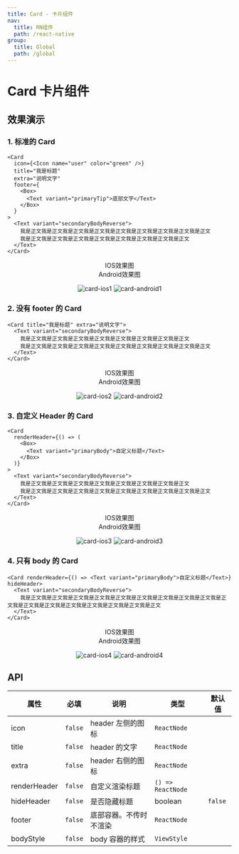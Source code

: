 ```yaml
---
title: Card - 卡片组件
nav:
  title: RN组件
  path: /react-native
group:
  title: Global
  path: /global
---
```


# Card 卡片组件

## 效果演示

### 1. 标准的 Card

```tsx | pure
<Card
  icon={<Icon name="user" color="green" />}
  title="我是标题"
  extra="说明文字"
  footer={
    <Box>
      <Text variant="primaryTip">底部文字</Text>
    </Box>
  }
>
  <Text variant="secondaryBodyReverse">
    我是正文我是正文我是正文我是正文我是正文我是正文我是正文我是正文我是正文
    我是正文我是正文我是正文我是正文我是正文我是正文我是正文我是正文
  </Text>
</Card>
```

<center>
  <div style={{ display: 'flex', width: 750 }}>
    <div style={{ width: 375 }}>IOS效果图</div>
    <div style={{ width: 375 }}>Android效果图</div>
  </div>
</center>
<center>
  <figure>
    <img
      alt="card-ios1"
      src="https://td-dev-public.oss-cn-hangzhou.aliyuncs.com/maoyes-app/1607514164797819749.png"
      style={{ width: 375, marginRight: 10, border: "1px solid #ddd" }}
    />
    <img
      alt="card-android1"
      src="https://td-dev-public.oss-cn-hangzhou.aliyuncs.com/maoyes-app/1609141594072548088.png"
      style={{ width: 375, border: "1px solid #ddd" }}
    />
  </figure>
</center>

### 2. 没有 footer 的 Card

```tsx | pure
<Card title="我是标题" extra="说明文字">
  <Text variant="secondaryBodyReverse">
    我是正文我是正文我是正文我是正文我是正文我是正文我是正文我是正文
    我是正文我是正文我是正文我是正文我是正文我是正文我是正文我是正文我是正文
  </Text>
</Card>
```

<center>
  <div style={{ display: 'flex', width: 750 }}>
    <div style={{ width: 375 }}>IOS效果图</div>
    <div style={{ width: 375 }}>Android效果图</div>
  </div>
</center>
<center>
  <figure>
    <img
      alt="card-ios2"
      src="https://td-dev-public.oss-cn-hangzhou.aliyuncs.com/maoyes-app/1607514257388033912.png"
      style={{ width: 375, marginRight: 10, border: "1px solid #ddd" }}
    />
    <img
      alt="card-android2"
      src="https://td-dev-public.oss-cn-hangzhou.aliyuncs.com/maoyes-app/1609141600210310261.png"
      style={{ width: 375, border: "1px solid #ddd" }}
    />
  </figure>
</center>

### 3. 自定义 Header 的 Card

```tsx | pure
<Card
  renderHeader={() => (
    <Box>
      <Text variant="primaryBody">自定义标题</Text>
    </Box>
  )}
>
  <Text variant="secondaryBodyReverse">
    我是正文我是正文我是正文我是正文我是正文我是正文我是正文我是正文
    我是正文我是正文我是正文我是正文我是正文我是正文我是正文我是正文我是正文
  </Text>
</Card>
```

<center>
  <div style={{ display: 'flex', width: 750 }}>
    <div style={{ width: 375 }}>IOS效果图</div>
    <div style={{ width: 375 }}>Android效果图</div>
  </div>
</center>
<center>
  <figure>
    <img
      alt="card-ios3"
      src="https://td-dev-public.oss-cn-hangzhou.aliyuncs.com/maoyes-app/1607514356040261698.png"
      style={{ width: 375, marginRight: 10, border: "1px solid #ddd" }}
    />
    <img
      alt="card-android3"
      src="https://td-dev-public.oss-cn-hangzhou.aliyuncs.com/maoyes-app/1609141604643739678.png"
      style={{ width: 375, border: "1px solid #ddd" }}
    />
  </figure>
</center>

### 4. 只有 body 的 Card

```tsx | pure
<Card renderHeader={() => <Text variant="primaryBody">自定义标题</Text>} hideHeader>
  <Text variant="secondaryBodyReverse">
    我是正文我是正文我是正文我是正文我是正文我是正文我是正文我是正文我是正文我是正文我是正文我是正文我是正文我是正文我是正文我是正文我是正文
  </Text>
</Card>
```

<center>
  <div style={{ display: 'flex', width: 750 }}>
    <div style={{ width: 375 }}>IOS效果图</div>
    <div style={{ width: 375 }}>Android效果图</div>
  </div>
</center>
<center>
  <figure>
    <img
      alt="card-ios4"
      src="https://td-dev-public.oss-cn-hangzhou.aliyuncs.com/maoyes-app/1607514417328538607.png"
      style={{ width: 375, marginRight: 10, border: "1px solid #ddd" }}
    />
    <img
      alt="card-android4"
      src="https://td-dev-public.oss-cn-hangzhou.aliyuncs.com/maoyes-app/1609141608328797291.png"
      style={{ width: 375, border: "1px solid #ddd" }}
    />
  </figure>
</center>

## API

| 属性         | 必填    | 说明                   | 类型              | 默认值  |
| ------------ | ------- | ---------------------- | ----------------- | ------- |
| icon         | `false` | header 左侧的图标      | `ReactNode`       |         |
| title        | `false` | header 的文字          | `ReactNode`       |         |
| extra        | `false` | header 右侧的图标      | `ReactNode`       |         |
| renderHeader | `false` | 自定义渲染标题         | `() => ReactNode` |         |
| hideHeader   | `false` | 是否隐藏标题           | boolean           | `false` |
| footer       | `false` | 底部容器。不传时不渲染 | `ReactNode`       |         |
| bodyStyle    | `false` | body 容器的样式        | `ViewStyle`       |         |
